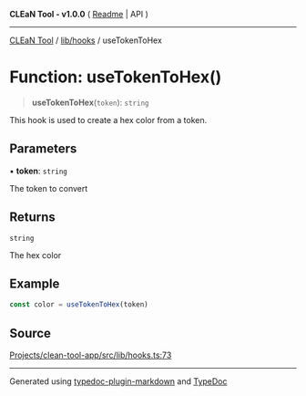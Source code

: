 **CLEaN Tool - v1.0.0** ( [Readme](../../../README.md) \| API )

***

[CLEaN Tool](../../../modules.md) / [lib/hooks](../README.md) / useTokenToHex

# Function: useTokenToHex()

> **useTokenToHex**(`token`): `string`

This hook is used to create a hex color from a token.

## Parameters

▪ **token**: `string`

The token to convert

## Returns

`string`

The hex color

## Example

```ts
const color = useTokenToHex(token)
```

## Source

[Projects/clean-tool-app/src/lib/hooks.ts:73](https://github.com/yuckyh/clean-tool-app/)

***

Generated using [typedoc-plugin-markdown](https://www.npmjs.com/package/typedoc-plugin-markdown) and [TypeDoc](https://typedoc.org/)
